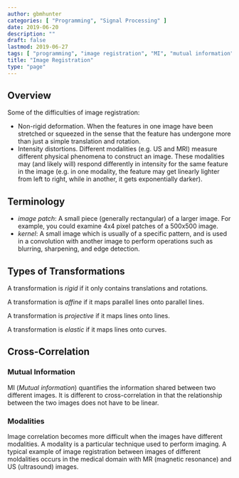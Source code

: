 ```yaml
---
author: gbmhunter
categories: [ "Programming", "Signal Processing" ]
date: 2019-06-20
description: ""
draft: false
lastmod: 2019-06-27
tags: [ "programming", "image registration", "MI", "mutual information", "MIND", "modality independent neighbourhood descriptor", "modalities", "patch" ]
title: "Image Registration"
type: "page"
---
```


## Overview

Some of the difficulties of image registration:

* Non-rigid deformation. When the features in one image have been stretched or squeezed in the sense that the feature has undergone more than just a simple translation and rotation.
* Intensity distortions. Different modalities (e.g. US and MRI) measure different physical phenomena to construct an image. These modalities may (and likely will) respond differently in intensity for the same feature in the image (e.g. in one modality, the feature may get linearly lighter from left to right, while in another, it gets exponentially darker).

## Terminology

* _image patch_: A small piece (generally rectangular) of a larger image. For example, you could examine 4x4 pixel patches of a 500x500 image.
* _kernel_: A small image which is usually of a specific pattern, and is used in a convolution with another image to perform operations such as blurring, sharpening, and edge detection.

## Types of Transformations

A transformation is _rigid_ if it only contains translations and rotations.

A transformation is _affine_ if it maps parallel lines onto parallel lines.

A transformation is _projective_ if it maps lines onto lines.

A transformation is _elastic_ if it maps lines onto curves.

## Cross-Correlation

### Mutual Information

MI (_Mutual information_) quantifies the information shared between two different images. It is different to cross-correlation in that the relationship between the two images does not have to be linear.

### Modalities

Image correlation becomes more difficult when the images have different modalities. A modality is a particular technique used to perform imaging. A typical example of image registration between images of different moldalities occurs in the medical domain with MR (magnetic resonance) and US (ultrasound) images.
